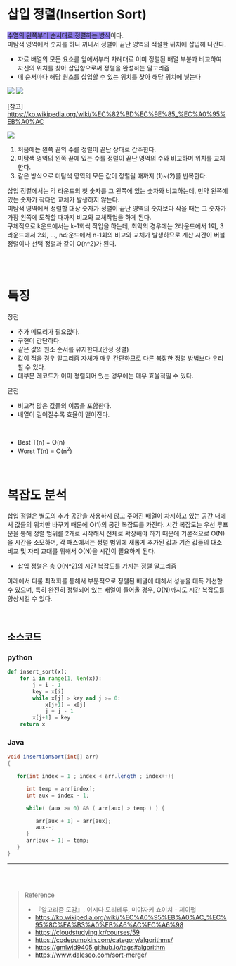 # 삽입 정렬(Insertion Sort)

<span style="background-color:#8c7ae6">수열의 왼쪽부터 순서대로 정렬하는 방식</span>이다.  
미탐색 영역에서 숫자를 하나 꺼내서 정렬이 끝난 영역의 적절한 위치에 삽입해 나간다.

- 자료 배열의 모든 요소를 앞에서부터 차례대로 이미 정렬된 배열 부분과 비교하여 자신의 위치를 찾아 삽입함으로써 정렬을 완성하는 알고리즘
- 매 순서마다 해당 원소를 삽입할 수 있는 위치를 찾아 해당 위치에 넣는다


<img src="https://upload.wikimedia.org/wikipedia/commons/2/25/Insertion_sort_animation.gif">
<img src="https://upload.wikimedia.org/wikipedia/commons/e/ea/Insertion_sort_001.PNG">

[참고] https://ko.wikipedia.org/wiki/%EC%82%BD%EC%9E%85_%EC%A0%95%EB%A0%AC


<img src="https://i.imgur.com/SOsBJt1.gif">


1. 처음에는 왼쪽 끝의 수를 정렬이 끝난 상태로 간주한다.
2. 미탐색 영역의 왼쪽 끝에 있는 수를 정렬이 끝난 영역의 수와 비교하며 위치를 교체한다.
3. 같은 방식으로 미탐색 영역의 모든 값이 정렬될 때까지 (1)~(2)를 반복한다.

삽입 정렬에서는 각 라운드의 첫 숫자를 그 왼쪽에 있는 숫자와 비교하는데, 만약 왼쪽에 있는 숫자가 작다면 교체가 발생하지 않는다.  
미탐색 영역에서 정렬할 대상 숫자가 정렬이 끝난 영역의 숫자보다 작을 때는 그 숫자가 가장 왼쪽에 도착할 때까지 비교와 교체작업을 하게 된다.  
구체적으로 k운드에서는 k-1회씩 작업을 하는데, 최악의 경우에는 2라운드에서 1회, 3라운드에서 2회, ..., n라운드에서 n-1회의 비교와 교체가 발생하므로 계산 시간이 버블 정렬이나 선택 정렬과 같이 O(n^2)가 된다.  

<br>
<br>

# 특징
장점
- 추가 메모리가 필요없다.
- 구현이 간단하다.
- 같은 값의 원소 순서를 유지한다.(안정 정렬)
- 값이 적을 경우 알고리즘 자체가 매우 간단하므로 다른 복잡한 정렬 방법보다 유리할 수 있다.
- 대부분 레코드가 이미 정렬되어 있는 경우에는 매우 효율적일 수 있다.  

단점
- 비교적 많은 값들의 이동을 포함한다.
- 배열이 길어질수록 효율이 떨어진다.

<br>

- Best T(n) = O(n)
- Worst T(n) = O(n$^2$)

<br>

# 복잡도 분석
삽입 정렬은 별도의 추가 공간을 사용하지 않고 주어진 배열이 차지하고 있는 공간 내에서 값들의 위치만 바꾸기 때문에 O(1)의 공간 복잡도를 가진다.
시간 복잡도는 우선 루프문을 통해 정렬 범위를 2개로 시작해서 전체로 확장해야 하기 때문에 기본적으로 O(N)을 시간을 소모하며, 각 패스에서는 정렬 범위에 새롭게 추가된 값과 기존 값들의 대소 비교 및 자리 교대를 위해서 O(N)을 시간이 필요하게 된다.  
- 삽입 정렬은 총 O(N^2)의 시간 복잡도를 가지는 정렬 알고리즘  

아래에서 다룰 최적화를 통해서 부분적으로 정렬된 배열에 대해서 성능을 대폭 개선할 수 있으며, 특히 완전히 정렬되어 있는 배열이 들어올 경우, O(N)까지도 시간 복잡도를 향상시킬 수 있다.

<br>

## 소스코드

### python
```python
def insert_sort(x):
	for i in range(1, len(x)):
		j = i - 1
		key = x[i]
		while x[j] > key and j >= 0:
			x[j+1] = x[j]
			j = j - 1
		x[j+1] = key
	return x
```
### Java
```java
void insertionSort(int[] arr)
{

   for(int index = 1 ; index < arr.length ; index++){

      int temp = arr[index];
      int aux = index - 1;

      while( (aux >= 0) && ( arr[aux] > temp ) ) {

         arr[aux + 1] = arr[aux];
         aux--;
      }
      arr[aux + 1] = temp;
   }
}
```

---

<br>
<br>

> Reference
>- 『알고리즘 도감』, 이시다 모리테루, 미야자키 쇼이치 - 제이펍
>- https://ko.wikipedia.org/wiki/%EC%A0%95%EB%A0%AC_%EC%95%8C%EA%B3%A0%EB%A6%AC%EC%A6%98
>- https://cloudstudying.kr/courses/59
>- https://codepumpkin.com/category/algorithms/
>- https://gmlwjd9405.github.io/tags#algorithm
>- https://www.daleseo.com/sort-merge/
